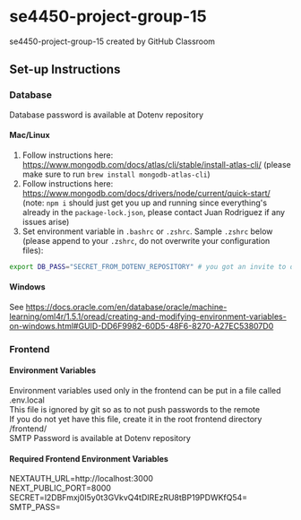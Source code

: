 # se4450-project-group-15

se4450-project-group-15 created by GitHub Classroom

## Set-up Instructions

### Database

Database password is available at Dotenv repository

#### Mac/Linux

1. Follow instructions here: https://www.mongodb.com/docs/atlas/cli/stable/install-atlas-cli/ (please make sure to run `brew install mongodb-atlas-cli`)
2. Follow instructions here: https://www.mongodb.com/docs/drivers/node/current/quick-start/ (note: `npm i` should just get you up and running since everything's already in the `package-lock.json`, please contact Juan Rodriguez if any issues arise)
3. Set environment variable in `.bashrc` or `.zshrc`. Sample `.zshrc` below (please append to your `.zshrc`, do not overwrite your configuration files):

```zsh
export DB_PASS="SECRET_FROM_DOTENV_REPOSITORY" # you got an invite to dotenv.org, the password is there
```

#### Windows

See https://docs.oracle.com/en/database/oracle/machine-learning/oml4r/1.5.1/oread/creating-and-modifying-environment-variables-on-windows.html#GUID-DD6F9982-60D5-48F6-8270-A27EC53807D0

### Frontend

#### Environment Variables

Environment variables used only in the frontend can be put in a file called .env.local  
This file is ignored by git so as to not push passwords to the remote  
If you do not yet have this file, create it in the root frontend directory /frontend/  
SMTP Password is available at Dotenv repository

#### Required Frontend Environment Variables

NEXTAUTH_URL=http://localhost:3000  
NEXT_PUBLIC_PORT=8000  
SECRET=l2DBFmxj0I5y0t3GVkvQ4tDIREzRU8tBP19PDWKfQ54=  
SMTP_PASS=
